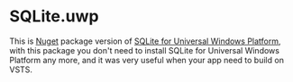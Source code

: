 # SQLite.uwp

This is [Nuget](https://www.nuget.org/packages/SQLite.uwp/) package version of [SQLite for Universal Windows Platform](https://marketplace.visualstudio.com/items?itemName=SQLiteDevelopmentTeam.SQLiteforUniversalWindowsPlatform), with this package you don't need to install SQLite for Universal Windows Platform any more, and it was very useful when your app need to build on VSTS.
